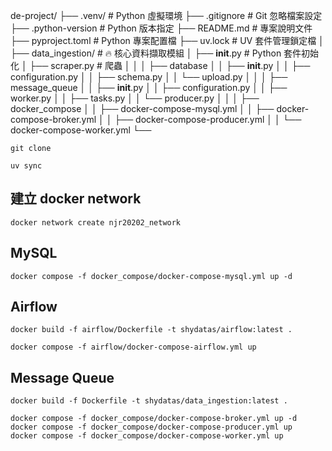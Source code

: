 de-project/
├── .venv/                                   # Python 虛擬環境
├── .gitignore                               # Git 忽略檔案設定
├── .python-version                          # Python 版本指定
├── README.md                                # 專案說明文件
├── pyproject.toml                           # Python 專案配置檔
├── uv.lock                                  # UV 套件管理鎖定檔
│
├── data_ingestion/                          # 🔥 核心資料擷取模組
│   ├── __init__.py                          # Python 套件初始化
│   ├── scraper.py                           # 爬蟲
│   │
│   ├── database
│   │   ├── __init__.py
│   │   ├── configuration.py
│   │   ├── schema.py
│   │   └── upload.py
│   │
│   ├── message_queue
│   │   ├── __init__.py
│   │   ├── configuration.py
│   │   ├── worker.py
│   │   ├── tasks.py
│   │   └── producer.py
│   │
│   ├── docker_compose
│   │   ├── docker-compose-mysql.yml
│   │   ├── docker-compose-broker.yml
│   │   ├── docker-compose-producer.yml
│   │   └── docker-compose-worker.yml
└──


```
git clone
```

```
uv sync
```

## 建立 docker network
```
docker network create njr20202_network
```

## MySQL
```
docker compose -f docker_compose/docker-compose-mysql.yml up -d
```

## Airflow
```
docker build -f airflow/Dockerfile -t shydatas/airflow:latest .
```

```
docker compose -f airflow/docker-compose-airflow.yml up
```

## Message Queue
```
docker build -f Dockerfile -t shydatas/data_ingestion:latest .
```

```
docker compose -f docker_compose/docker-compose-broker.yml up -d
docker compose -f docker_compose/docker-compose-producer.yml up
docker compose -f docker_compose/docker-compose-worker.yml up
```

